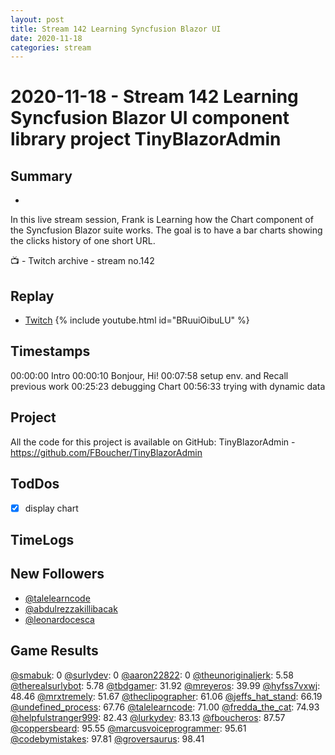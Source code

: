 ```yaml
---
layout: post
title: Stream 142 Learning Syncfusion Blazor UI
date: 2020-11-18
categories: stream
---
```



# 2020-11-18 - Stream 142 Learning Syncfusion Blazor UI component library project TinyBlazorAdmin

## Summary
-

In this live stream session, Frank is Learning how the Chart component of the Syncfusion Blazor suite works. The goal is to have a bar charts showing the clicks history of one short URL.

📺 - Twitch archive - stream no.142

## Replay


- [Twitch](https://www.twitch.tv/fboucheros)
{% include youtube.html id="BRuuiOibuLU" %}
<br/><!--more-->


## Timestamps


00:00:00 Intro
00:00:10 Bonjour, Hi!
00:07:58 setup env. and Recall previous work
00:25:23 debugging Chart
00:56:33 trying with dynamic data

## Project

All the code for this project is available on GitHub: TinyBlazorAdmin - https://github.com/FBoucher/TinyBlazorAdmin

## TodDos

- [X] display chart

## TimeLogs



## New Followers

- [@talelearncode](https://www.twitch.tv/talelearncode)
- [@abdulrezzakillibacak](https://www.twitch.tv/abdulrezzakillibacak)
- [@leonardocesca](https://www.twitch.tv/leonardocesca)

## Game Results

[@smabuk](https://www.twitch.tv/smabuk): 0
[@surlydev](https://www.twitch.tv/surlydev): 0
[@aaron22822](https://www.twitch.tv/aaron22822): 0
[@theunoriginaljerk](https://www.twitch.tv/theunoriginaljerk): 5.58
[@therealsurlybot](https://www.twitch.tv/therealsurlybot): 5.78
[@tbdgamer](https://www.twitch.tv/tbdgamer): 31.92
[@mreyeros](https://www.twitch.tv/mreyeros): 39.99
[@hyfss7vxwj](https://www.twitch.tv/hyfss7vxwj): 48.46
[@mrxtremely](https://www.twitch.tv/mrxtremely): 51.67
[@theclipographer](https://www.twitch.tv/theclipographer): 61.06
[@jeffs_hat_stand](https://www.twitch.tv/jeffs_hat_stand): 66.19
[@undefined_process](https://www.twitch.tv/undefined_process): 67.76
[@talelearncode](https://www.twitch.tv/talelearncode): 71.00
[@fredda_the_cat](https://www.twitch.tv/fredda_the_cat): 74.93
[@helpfulstranger999](https://www.twitch.tv/helpfulstranger999): 82.43
[@lurkydev](https://www.twitch.tv/lurkydev): 83.13
[@fboucheros](https://www.twitch.tv/fboucheros): 87.57
[@coppersbeard](https://www.twitch.tv/coppersbeard): 95.55
[@marcusvoiceprogrammer](https://www.twitch.tv/marcusvoiceprogrammer): 95.61
[@codebymistakes](https://www.twitch.tv/codebymistakes): 97.81
[@groversaurus](https://www.twitch.tv/groversaurus): 98.41
